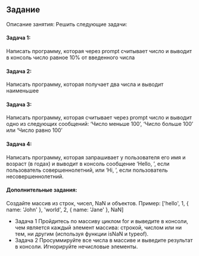 ## Задание
Описание занятия: Решить следующие задачи:

#### Задача 1:
Написать программу, которая через prompt считывает число и выводит в консоль число равное 10% от введенного числа
#### Задача 2:
Написать программу, которая получает два числа и выводит наименьшее
#### Задача 3:
Написать программу, которая считывает через prompt число и выводит одно из следующих сообщений: ‘Число меньше 100’, ‘Число больше 100’ или ‘Число равно 100’
#### Задача 4:
Написать программу, которая запрашивает у пользователя его имя и возраст (в годах) и выводит в консоль сообщение ‘Hello, ’, если пользователь совершеннолетний, или ‘Hi, ’, если пользователь несовершеннолетний.

#### Дополнительные задания:
Создайте массив из строк, чисел, NaN и объектов. Пример: ['hello', 1, { name: 'John' }, 'world', 2, { name: 'Jane' }, NaN]
- Задача 1
Пройдитесь по массиву циклом for и выведите в консоли, чем является каждый элемент массива: строкой, числом или ни тем, ни другим (используя функции isNaN и typeof).
- Задача 2
Просуммируйте все числа в массиве и выведите результат в консоли. Игнорируйте нечисловые элементы.